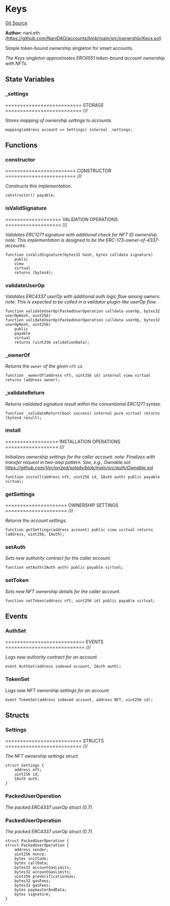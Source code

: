 # Keys
[Git Source](https://github.com/NaniDAO/accounts/blob/5fb58fdce3270268f936c106a598fde6c6147d24/src/ownership/Keys.sol)

**Author:**
nani.eth (https://github.com/NaniDAO/accounts/blob/main/src/ownership/Keys.sol)

Simple token-bound ownership singleton for smart accounts.

*The Keys singleton approximates ERC6551 token-bound account ownership with NFTs.*


## State Variables
### _settings
========================== STORAGE ========================== ///

*Stores mapping of ownership settings to accounts.*


```solidity
mapping(address account => Settings) internal _settings;
```


## Functions
### constructor

======================== CONSTRUCTOR ======================== ///

*Constructs
this implementation.*


```solidity
constructor() payable;
```

### isValidSignature

=================== VALIDATION OPERATIONS =================== ///

*Validates ERC1271 signature with additional check for NFT ID ownership.
note: This implementation is designed to be the ERC-173-owner-of-4337-accounts.*


```solidity
function isValidSignature(bytes32 hash, bytes calldata signature)
    public
    view
    virtual
    returns (bytes4);
```

### validateUserOp

*Validates ERC4337 userOp with additional auth logic flow among owners.
note: This is expected to be called in a validator plugin-like userOp flow.*


```solidity
function validateUserOp(PackedUserOperation calldata userOp, bytes32 userOpHash, uint256)
function validateUserOp(PackedUserOperation calldata userOp, bytes32 userOpHash, uint256)
    public
    payable
    virtual
    returns (uint256 validationData);
```

### _ownerOf

*Returns the `owner` of the given `nft` `id`.*


```solidity
function _ownerOf(address nft, uint256 id) internal view virtual returns (address owner);
```

### _validateReturn

*Returns validated signature result within the conventional ERC1271 syntax.*


```solidity
function _validateReturn(bool success) internal pure virtual returns (bytes4 result);
```

### install

================== INSTALLATION OPERATIONS ================== ///

*Initializes ownership settings for the caller account.
note: Finalizes with transfer request in two-step pattern.
See, e.g., Ownable.sol:
https://github.com/Vectorized/solady/blob/main/src/auth/Ownable.sol*


```solidity
function install(address nft, uint256 id, IAuth auth) public payable virtual;
```

### getSettings

===================== OWNERSHIP SETTINGS ===================== ///

*Returns the account settings.*


```solidity
function getSettings(address account) public view virtual returns (address, uint256, IAuth);
```

### setAuth

*Sets new authority contract for the caller account.*


```solidity
function setAuth(IAuth auth) public payable virtual;
```

### setToken

*Sets new NFT ownership details for the caller account.*


```solidity
function setToken(address nft, uint256 id) public payable virtual;
```

## Events
### AuthSet
=========================== EVENTS =========================== ///

*Logs new authority contract for an account.*


```solidity
event AuthSet(address indexed account, IAuth auth);
```

### TokenSet
*Logs new NFT ownership settings for an account.*


```solidity
event TokenSet(address indexed account, address NFT, uint256 id);
```

## Structs
### Settings
========================== STRUCTS ========================== ///

*The NFT ownership settings struct.*


```solidity
struct Settings {
    address nft;
    uint256 id;
    IAuth auth;
}
```

### PackedUserOperation
*The packed ERC4337 userOp struct (0.7).*
### PackedUserOperation
*The packed ERC4337 userOp struct (0.7).*


```solidity
struct PackedUserOperation {
struct PackedUserOperation {
    address sender;
    uint256 nonce;
    bytes initCode;
    bytes callData;
    bytes32 accountGasLimits;
    bytes32 accountGasLimits;
    uint256 preVerificationGas;
    bytes32 gasFees;
    bytes32 gasFees;
    bytes paymasterAndData;
    bytes signature;
}
```


